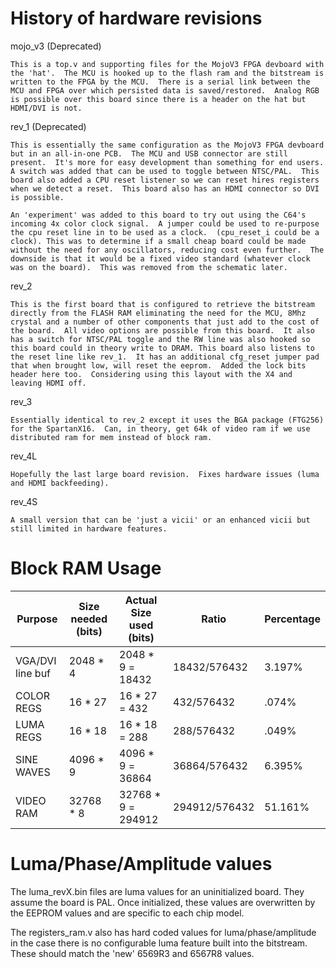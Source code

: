 # History of hardware revisions

mojo_v3 (Deprecated)

    This is a top.v and supporting files for the MojoV3 FPGA devboard with the 'hat'.  The MCU is hooked up to the flash ram and the bitstream is written to the FPGA by the MCU.  There is a serial link between the MCU and FPGA over which persisted data is saved/restored.  Analog RGB is possible over this board since there is a header on the hat but HDMI/DVI is not.

rev_1 (Deprecated)

    This is essentially the same configuration as the MojoV3 FPGA devboard but in an all-in-one PCB.  The MCU and USB connector are still present.  It's more for easy development than something for end users.  A switch was added that can be used to toggle between NTSC/PAL.  This board also added a CPU reset listener so we can reset hires registers when we detect a reset.  This board also has an HDMI connector so DVI is possible.

    An 'experiment' was added to this board to try out using the C64's incoming 4x color clock signal.  A jumper could be used to re-purpose the cpu reset line in to be used as a clock.  (cpu_reset_i could be a clock). This was to determine if a small cheap board could be made without the need for any oscillators, reducing cost even further.  The downside is that it would be a fixed video standard (whatever clock was on the board).  This was removed from the schematic later.

rev_2

    This is the first board that is configured to retrieve the bitstream directly from the FLASH RAM eliminating the need for the MCU, 8Mhz crystal and a number of other components that just add to the cost of the board.  All video options are possible from this board.  It also has a switch for NTSC/PAL toggle and the RW line was also hooked so this board could in theory write to DRAM. This board also listens to the reset line like rev_1.  It has an additional cfg_reset jumper pad that when brought low, will reset the eeprom.  Added the lock bits header here too.  Considering using this layout with the X4 and leaving HDMI off.

rev_3

    Essentially identical to rev_2 except it uses the BGA package (FTG256) for the SpartanX16.  Can, in theory, get 64k of video ram if we use distributed ram for mem instead of block ram.

rev_4L

    Hopefully the last large board revision.  Fixes hardware issues (luma and HDMI backfeeding).

rev_4S

    A small version that can be 'just a vicii' or an enhanced vicii but still limited in hardware features.


# Block RAM Usage

Purpose           | Size needed (bits) | Actual Size used (bits) | Ratio | Percentage
------------------|--------------------|-------------------------|-----------|-----------
VGA/DVI line buf  | 2048 * 4           | 2048 * 9 = 18432        | 18432/576432 |  3.197%
COLOR REGS        | 16 * 27            | 16 * 27 = 432           | 432/576432 | .074%
LUMA REGS         | 16 * 18            | 16 * 18 = 288           | 288/576432 | .049%
SINE WAVES        | 4096 * 9           | 4096 * 9 = 36864        | 36864/576432 | 6.395%
VIDEO RAM         | 32768 * 8          | 32768 * 9 = 294912      | 294912/576432 | 51.161%


# Luma/Phase/Amplitude values

The luma_revX.bin files are luma values for an uninitialized board. They assume the board is PAL.  Once initialized, these values are overwritten by the EEPROM values and are specific to each chip model.

The registers_ram.v also has hard coded values for luma/phase/amplitude in the case there is no configurable luma feature built into the bitstream.  These should match the 'new' 6569R3 and 6567R8 values.
